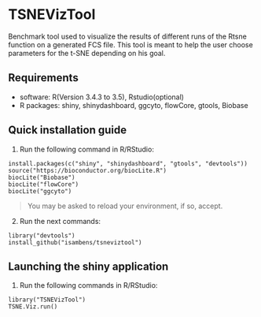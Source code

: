 # TSNEVizTool
Benchmark tool used to visualize the results of different runs of the Rtsne function on a generated FCS file. This tool is meant to help the user choose parameters for the t-SNE depending on his goal.
 
	
## Requirements
  * software: R(Version 3.4.3 to 3.5), Rstudio(optional)
  * R packages: shiny, shinydashboard, ggcyto, flowCore, gtools, Biobase
  
## Quick installation guide

  1. Run the following command in R/RStudio:
```
install.packages(c("shiny", "shinydashboard", "gtools", "devtools"))
source("https://bioconductor.org/biocLite.R")
biocLite("Biobase")
biocLite("flowCore")
biocLite("ggcyto")
```
  >You may be asked to reload your environment, if so, accept.
  
  2. Run the next commands:
```
library("devtools")
install_github("isambens/tsneviztool")
```

  
## Launching the shiny application

  1. Run the following commands in R/RStudio:
```
library("TSNEVizTool")
TSNE.Viz.run()
```
